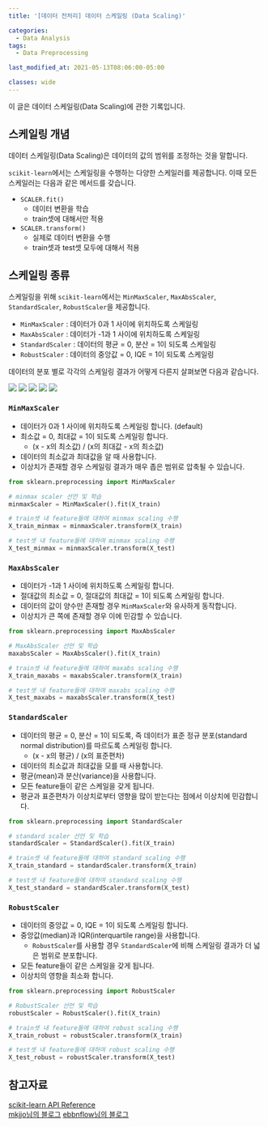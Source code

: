 ```yaml
---
title: '[데이터 전처리] 데이터 스케일링 (Data Scaling)'

categories:
  - Data Analysis
tags:
  - Data Preprocessing

last_modified_at: 2021-05-13T08:06:00-05:00

classes: wide
---
```


이 글은 데이터 스케일링(Data Scaling)에 관한 기록입니다.

## 스케일링 개념

데이터 스케일링(Data Scaling)은 데이터의 값의 범위를 조정하는 것을 말합니다.

`scikit-learn`에서는 스케일링을 수행하는 다양한 스케일러를 제공합니다. 이때 모든 스케일러는 다음과 같은 메서드를 갖습니다.

- `SCALER.fit()`
  - 데이터 변환을 학습
  - train셋에 대해서만 적용
- `SCALER.transform()`
  - 실제로 데이터 변환을 수행
  - train셋과 test셋 모두에 대해서 적용

## 스케일링 종류

스케일링을 위해 `scikit-learn`에서는 `MinMaxScaler`, `MaxAbsScaler`, `StandardScaler`, `RobustScaler`을 제공합니다.

- `MinMaxScaler` : 데이터가 0과 1 사이에 위치하도록 스케일링
- `MaxAbsScaler` : 데이터가 -1과 1 사이에 위치하도록 스케일링
- `StandardScaler` : 데이터의 평균 = 0, 분산 = 1이 되도록 스케일링
- `RobustScaler` : 데이터의 중앙값 = 0, IQE = 1이 되도록 스케일링

데이터의 분포 별로 각각의 스케일링 결과가 어떻게 다른지 살펴보면 다음과 같습니다.

![]({{site.url}}/assets/images/DA/DP/scaling-ex1.PNG)
![]({{site.url}}/assets/images/DA/DP/scaling-ex2.PNG)
![]({{site.url}}/assets/images/DA/DP/scaling-ex3.PNG)
![]({{site.url}}/assets/images/DA/DP/scaling-ex4.PNG)
![]({{site.url}}/assets/images/DA/DP/scaling-ex5.PNG)

### `MinMaxScaler`

- 데이터가 0과 1 사이에 위치하도록 스케일링 합니다. (default)
- 최소값 = 0, 최대값 = 1이 되도록 스케일링 합니다.
  - (x - x의 최소값) / (x의 최대값 - x의 최소값)
- 데이터의 최소값과 최대값을 알 때 사용합니다.
- 이상치가 존재할 경우 스케일링 결과가 매우 좁은 범위로 압축될 수 있습니다.

```python
from sklearn.preprocessing import MinMaxScaler

# minmax scaler 선언 및 학습
minmaxScaler = MinMaxScaler().fit(X_train)

# train셋 내 feature들에 대하여 minmax scaling 수행
X_train_minmax = minmaxScaler.transform(X_train) 

# test셋 내 feature들에 대하여 minmax scaling 수행
X_test_minmax = minmaxScaler.transform(X_test) 
```

### `MaxAbsScaler`

- 데이터가 -1과 1 사이에 위치하도록 스케일링 합니다.
- 절대값의 최소값 = 0, 절대값의 최대값 = 1이 되도록 스케일링 합니다.
- 데이터의 값이 양수만 존재할 경우 `MinMaxScaler`와 유사하게 동작합니다.
- 이상치가 큰 쪽에 존재할 경우 이에 민감할 수 있습니다.

```python
from sklearn.preprocessing import MaxAbsScaler

# MaxAbsScaler 선언 및 학습
maxabsScaler = MaxAbsScaler().fit(X_train)

# train셋 내 feature들에 대하여 maxabs scaling 수행
X_train_maxabs = maxabsScaler.transform(X_train)

# test셋 내 feature들에 대하여 maxabs scaling 수행
X_test_maxabs = maxabsScaler.transform(X_test)
```

### `StandardScaler`

- 데이터의 평균 = 0, 분산 = 1이 되도록, 즉 데이터가 표준 정규 분포(standard normal distribution)를 따르도록 스케일링 합니다.
  - (x - x의 평균) / (x의 표준편차)
- 데이터의 최소값과 최대값을 모를 때 사용합니다.
- 평균(mean)과 분산(variance)을 사용합니다.
- 모든 feature들이 같은 스케일을 갖게 됩니다.
- 평균과 표준편차가 이상치로부터 영향을 많이 받는다는 점에서 이상치에 민감합니다.

```python
from sklearn.preprocessing import StandardScaler

# standard scaler 선언 및 학습
standardScaler = StandardScaler().fit(X_train)

# train셋 내 feature들에 대하여 standard scaling 수행
X_train_standard = standardScaler.transform(X_train)

# test셋 내 feature들에 대하여 standard scaling 수행
X_test_standard = standardScaler.transform(X_test)
```

### `RobustScaler`

- 데이터의 중앙값 = 0, IQE = 1이 되도록 스케일링 합니다.
- 중앙값(median)과 IQR(interquartile range)을 사용합니다.
  - `RobustScaler`를 사용할 경우 `StandardScaler`에 비해 스케일링 결과가 더 넓은 범위로 분포합니다.
- 모든 feature들이 같은 스케일을 갖게 됩니다.
- 이상치의 영향을 최소화 합니다.

```python
from sklearn.preprocessing import RobustScaler

# RobustScaler 선언 및 학습
robustScaler = RobustScaler().fit(X_train)

# train셋 내 feature들에 대하여 robust scaling 수행
X_train_robust = robustScaler.transform(X_train)

# test셋 내 feature들에 대하여 robust scaling 수행
X_test_robust = robustScaler.transform(X_test)
```

## 참고자료

[scikit-learn API Reference](https://scikit-learn.org/stable/modules/classes.html#module-sklearn.preprocessing)  
[mkjjo님의 블로그](https://mkjjo.github.io/python/2019/01/10/scaler.html)
[ebbnflow님의 블로그](https://ebbnflow.tistory.com/137)
